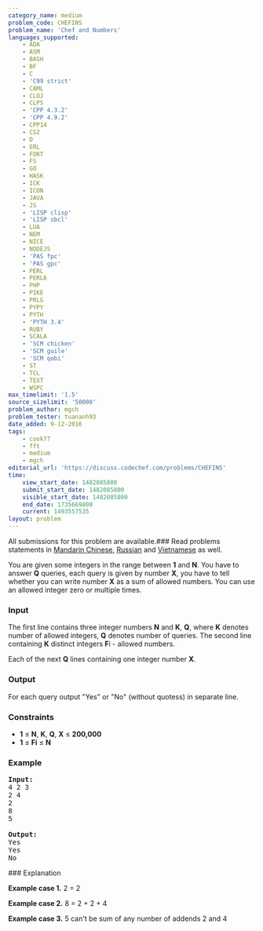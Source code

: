 ```yaml
---
category_name: medium
problem_code: CHEFINS
problem_name: 'Chef and Numbers'
languages_supported:
    - ADA
    - ASM
    - BASH
    - BF
    - C
    - 'C99 strict'
    - CAML
    - CLOJ
    - CLPS
    - 'CPP 4.3.2'
    - 'CPP 4.9.2'
    - CPP14
    - CS2
    - D
    - ERL
    - FORT
    - FS
    - GO
    - HASK
    - ICK
    - ICON
    - JAVA
    - JS
    - 'LISP clisp'
    - 'LISP sbcl'
    - LUA
    - NEM
    - NICE
    - NODEJS
    - 'PAS fpc'
    - 'PAS gpc'
    - PERL
    - PERL6
    - PHP
    - PIKE
    - PRLG
    - PYPY
    - PYTH
    - 'PYTH 3.4'
    - RUBY
    - SCALA
    - 'SCM chicken'
    - 'SCM guile'
    - 'SCM qobi'
    - ST
    - TCL
    - TEXT
    - WSPC
max_timelimit: '1.5'
source_sizelimit: '50000'
problem_author: mgch
problem_tester: tuananh93
date_added: 9-12-2016
tags:
    - cook77
    - fft
    - medium
    - mgch
editorial_url: 'https://discuss.codechef.com/problems/CHEFINS'
time:
    view_start_date: 1482085800
    submit_start_date: 1482085800
    visible_start_date: 1482085800
    end_date: 1735669800
    current: 1493557535
layout: problem
---
```

All submissions for this problem are available.###  Read problems statements in [Mandarin Chinese](http://www.codechef.com/download/translated/COOK77/mandarin/CHEFINS.pdf), [Russian](http://www.codechef.com/download/translated/COOK77/russian/CHEFINS.pdf) and [Vietnamese](http://www.codechef.com/download/translated/COOK77/vietnamese/CHEFINS.pdf) as well.

You are given some integers in the range between **1** and **N**. You have to answer **Q** queries, each query is given by number **X**, you have to tell whether you can write number **X** as a sum of allowed numbers. You can use an allowed integer zero or multiple times.

### Input

The first line contains three integer numbers **N** and **K**, **Q**, where **K** denotes number of allowed integers, **Q** denotes number of queries. The second line containing **K** distinct integers **F**i - allowed numbers.

Each of the next **Q** lines containing one integer number **X**.

### Output

For each query output "Yes" or "No" (without quotess) in separate line.

### Constraints

- **1** ≤ **N**, **K**, **Q**, **X** ≤ **200,000**
- **1** ≤ **Fi** ≤ **N**

### Example

<pre><b>Input:</b>
4 2 3
2 4
2
8
5

<b>Output:</b>
Yes
Yes
No
</pre>### Explanation

**Example case 1.** 2 = 2

**Example case 2.** 8 = 2 + 2 + 4

**Example case 3.** 5 can't be sum of any number of addends 2 and 4
